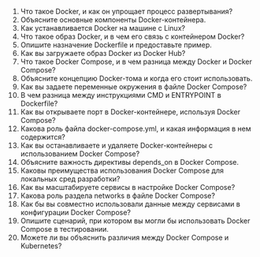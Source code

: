 1. Что такое Docker, и как он упрощает процесс развертывания?
2. Объясните основные компоненты Docker-контейнера.
3. Как устанавливается Docker на машине с Linux?
4. Что такое образ Docker, и в чем его связь с контейнером Docker?
5. Опишите назначение Dockerfile и предоставьте пример.
6. Как вы загружаете образ Docker из Docker Hub?
7. Что такое Docker Compose, и в чем разница между Docker и Docker Compose?
8. Объясните концепцию Docker-тома и когда его стоит использовать.
9. Как вы задаете переменные окружения в файле Docker Compose?
10. В чем разница между инструкциями CMD и ENTRYPOINT в Dockerfile?
11. Как вы открываете порт в Docker-контейнере, используя Docker Compose?
12. Какова роль файла docker-compose.yml, и какая информация в нем содержится?
13. Как вы останавливаете и удаляете Docker-контейнеры с использованием Docker Compose?
14. Объясните важность директивы depends_on в Docker Compose.
15. Каковы преимущества использования Docker Compose для локальных сред разработки?
16. Как вы масштабируете сервисы в настройке Docker Compose?
17. Какова роль раздела networks в файле Docker Compose?
18. Как бы вы совместно использовали данные между сервисами в конфигурации Docker Compose?
19. Опишите сценарий, при котором вы могли бы использовать Docker Compose в тестировании.
20. Можете ли вы объяснить различия между Docker Compose и Kubernetes?